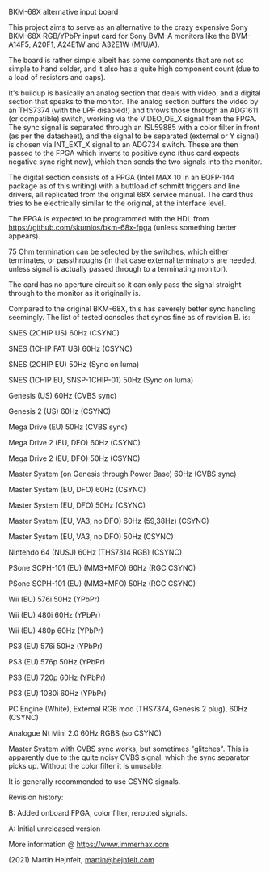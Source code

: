 BKM-68X alternative input board

This project aims to serve as an alternative to the crazy expensive Sony BKM-68X RGB/YPbPr input card for Sony BVM-A monitors like the BVM-A14F5, A20F1, A24E1W and A32E1W (M/U/A).

The board is rather simple albeit has some components that are not so simple to hand solder, and it also has a quite high component count (due to a load of resistors and caps).

It's buildup is basically an analog section that deals with video, and a digital section that speaks to the monitor.
The analog section buffers the video by an THS7374 (with the LPF disabled!) and throws those through an ADG1611 (or compatible) switch, working via the VIDEO_OE_X signal from the FPGA.
The sync signal is separated through an ISL59885 with a color filter in front (as per the datasheet), and the signal to be separated (external or Y signal) is chosen via INT_EXT_X signal to an ADG734 switch.
These are then passed to the FPGA which inverts to positive sync (thus card expects negative sync right now), which then sends the two signals into the monitor.

The digital section consists of a FPGA (Intel MAX 10 in an EQFP-144 package as of this writing) with a buttload of schmitt triggers and line drivers, all replicated from the original 68X service manual.
The card thus tries to be electrically similar to the original, at the interface level.

The FPGA is expected to be programmed with the HDL from https://github.com/skumlos/bkm-68x-fpga (unless something better appears).

75 Ohm termination can be selected by the switches, which either terminates, or passthroughs (in that case external terminators are needed, unless signal is actually passed through to a terminating monitor).

The card has no aperture circuit so it can only pass the signal straight through to the monitor as it originally is.

Compared to the original BKM-68X, this has severely better sync handling seemingly.
The list of tested consoles that syncs fine as of revision B. is:

SNES (2CHIP US) 60Hz (CSYNC)

SNES (1CHIP FAT US) 60Hz (CSYNC)

SNES (2CHIP EU) 50Hz (Sync on luma)

SNES (1CHIP EU, SNSP-1CHIP-01) 50Hz (Sync on luma)

Genesis (US) 60Hz (CVBS sync)

Genesis 2 (US) 60Hz (CSYNC)

Mega Drive (EU) 50Hz (CVBS sync)

Mega Drive 2 (EU, DFO) 60Hz (CSYNC)

Mega Drive 2 (EU, DFO) 50Hz (CSYNC)

Master System (on Genesis through Power Base) 60Hz (CVBS sync)

Master System (EU, DFO) 60Hz (CSYNC)

Master System (EU, DFO) 50Hz (CSYNC)

Master System (EU, VA3, no DFO) 60Hz (59,38Hz) (CSYNC)

Master System (EU, VA3, no DFO) 50Hz (CSYNC)

Nintendo 64 (NUSJ) 60Hz (THS7314 RGB) (CSYNC)

PSone SCPH-101 (EU) (MM3+MFO) 60Hz (RGC CSYNC)

PSone SCPH-101 (EU) (MM3+MFO) 50Hz (RGC CSYNC)

Wii (EU) 576i 50Hz (YPbPr)

Wii (EU) 480i 60Hz (YPbPr)

Wii (EU) 480p 60Hz (YPbPr)

PS3 (EU) 576i 50Hz (YPbPr)

PS3 (EU) 576p 50Hz (YPbPr)

PS3 (EU) 720p 60Hz (YPbPr)

PS3 (EU) 1080i 60Hz (YPbPr)

PC Engine (White), External RGB mod (THS7374, Genesis 2 plug), 60Hz (CSYNC)

Analogue Nt Mini 2.0 60Hz RGBS (so CSYNC)

Master System with CVBS sync works, but sometimes "glitches". This is apparently due to the quite noisy CVBS signal, which the sync separator picks up. Without the color filter it is unusable.

It is generally recommended to use CSYNC signals.

Revision history:

B: Added onboard FPGA, color filter, rerouted signals.

A: Initial unreleased version

More information @ https://www.immerhax.com

(2021) Martin Hejnfelt, martin@hejnfelt.com

